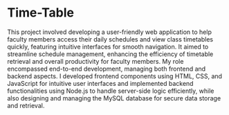 # Time-Table
This project involved developing a user-friendly web application to help faculty members access their daily schedules and view class timetables quickly, featuring intuitive interfaces for smooth navigation. It aimed to streamline schedule management, enhancing the efficiency of timetable retrieval and overall productivity for faculty members. My role encompassed end-to-end development, managing both frontend and backend aspects. I developed frontend components using HTML, CSS, and JavaScript for intuitive user interfaces and implemented backend functionalities using Node.js to handle server-side logic efficiently, while also designing and managing the MySQL database for secure data storage and retrieval.
